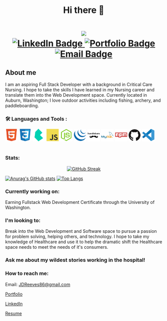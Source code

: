 <div align="center">
    <h1>Hi there 👋<h1>
    <img src="https://komarev.com/ghpvc/?username=JDReeves86">
    <div id="badges">
        <a href="https://www.linkedin.com/in/jacob-reeves-4237a9238/">
            <img src="https://img.shields.io/badge/LinkedIn-blue?style=for-the-badge&logo=linkedin&logoColor=white" alt="LinkedIn Badge"/>
        </a>
        <a href="https://jdreeves86.github.io/Portfolio/">
          <img src="https://img.shields.io/badge/Portfolio-red?style=for-the-badge" alt="Portfolio Badge"/>
        </a>
        <a href="mailto:JDReeves86@gmail.com">
          <img src="https://img.shields.io/badge/Email-lightgrey?style=for-the-badge&logo=Gmail&logoColor=white" alt="Email Badge"/>
        </a>
    </div>
</div>


## About me

I am an aspiring Full Stack Developer with a background in Critical Care Nursing. I hope to take the skills I have learned in my Nursing career and translate them into the Web Development space. Currently located in Auburn, Washington; I love outdoor activities including fishing, archery, and paddleboarding. 

### :hammer_and_wrench: Languages and Tools :
<div>
    <span><img src="https://github.com/devicons/devicon/blob/master/icons/html5/html5-original.svg" alt="HTML Badge" width="40" height="40"/></span>
    <span><img src="https://github.com/devicons/devicon/blob/master/icons/css3/css3-original.svg" alt="CSS Badge" width="40" height="40"/></span>
    <span><img src="https://github.com/devicons/devicon/blob/master/icons/bulma/bulma-plain.svg" alt="bulma Badge" width="40" height="40"/></span>
    <span><img src="https://github.com/devicons/devicon/blob/master/icons/javascript/javascript-original.svg" alt="JS Badge" width="40" height="40"/></span>
    <span><img src="https://github.com/devicons/devicon/blob/master/icons/nodejs/nodejs-original.svg" alt="Node Badge" width="40" height="40"/></span>
     <span><img src="https://github.com/devicons/devicon/blob/master/icons/jquery/jquery-original.svg" alt="jquery Badge" width="40" height="40"/></span>
    <span><img src="https://github.com/devicons/devicon/blob/master/icons/handlebars/handlebars-original-wordmark.svg" alt="Handlebars Badge" width="40" height="40"/></span>
    <span><img src="https://github.com/devicons/devicon/blob/master/icons/mysql/mysql-original-wordmark.svg" alt="SQL Badge" width="40" height="40"/></span>
    <span><img src="https://github.com/devicons/devicon/blob/master/icons/npm/npm-original-wordmark.svg" alt="npm Badge" width="40" height="40"/></span>
    <span><img src="https://github.com/devicons/devicon/blob/master/icons/github/github-original.svg" alt="gh Badge" width="40" height="40"/></span>
    <span><img src="https://github.com/devicons/devicon/blob/master/icons/vscode/vscode-original.svg" alt="VSC Badge" width="40" height="40"/></span>
</div>

<br>

### Stats:
<div align="center">
    
[![GitHub Streak](http://github-readme-streak-stats.herokuapp.com?user=JDReeves86&theme=dark&background=000000)](https://git.io/streak-stats)
    
</div>
        
[![Anurag's GitHub stats](https://github-readme-stats.vercel.app/api?username=JDReeves86&show_icons=true&theme=codeSTACKr)](https://github.com/anuraghazra/github-readme-stats) [![Top Langs](https://github-readme-stats.vercel.app/api/top-langs/?username=JDReeves86&layout=compact&theme=codeSTACKr)](https://github.com/anuraghazra/github-readme-stats)


### Currently working on: 
Earning Fullstack Web Development Certificate through the University of Washington.

### I'm looking to:
Break into the Web Development and Software space to pursue a passion for problem solving, helping others, and technology. I hope to take my knowledge of Healthcare and use it to help the dramatic shift the Healthcare space needs to meet the needs of it's consumers.

### Ask me about my wildest stories working in the hospital!

### How to reach me:
Email: [JDReeves86@gmail.com](mailto:JDReeves86@gmail.com)
        
[Portfolio](https://jdreeves86.github.io/Portfolio/)
        
[LinkedIn](https://www.linkedin.com/in/jacob-reeves-4237a9238/)
        
[Resume](https://docs.google.com/document/d/1lZ0oq_g1BTosezgiiM0GG5BTYMFUDMLd/edit)



<!--
**JDReeves86/JDReeves86** is a ✨ _special_ ✨ repository because its `README.md` (this file) appears on your GitHub profile.

Here are some ideas to get you started:

- 🔭 I’m currently working on ...
- 🌱 I’m currently learning ...
- 👯 I’m looking to collaborate on ...
- 🤔 I’m looking for help with ...
- 💬 Ask me about ...
- 📫 How to reach me: ...
- 😄 Pronouns: ...
- ⚡ Fun fact: ...
-->
